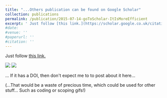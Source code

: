 ```yaml
---
title: "...Others publication can be found on Google Scholar"
collection: publications
permalink: /publication/2015-07-14-goToScholar-ItIsMoreEfficient
excerpt: ' Just follow [this link.](https://scholar.google.co.uk/citations?hl=en&user=QWIEEB8AAAAJ&view_op=list_works&gmla=AJsN-F7LOA1vOz6yvg6cYTtwPsFiIfYVgqpXm4b-vIvk2XxSQ9vwoc6E81jL6aLtRKc2i59UUQLhjWesguGUxZ7zPr8_zdmwidLW4RHwiaLjtVHu2ODJq_JkFPy_JF7QXHp17I2saPC6t6z02HJcBj8Oc6FYYD6EhQ) '
#date: 
#venue: ''
#paperurl: ''
#citation: ''
---
```




Just follow [this link.](https://scholar.google.co.uk/citations?hl=en&user=QWIEEB8AAAAJ&view_op=list_works&gmla=AJsN-F7LOA1vOz6yvg6cYTtwPsFiIfYVgqpXm4b-vIvk2XxSQ9vwoc6E81jL6aLtRKc2i59UUQLhjWesguGUxZ7zPr8_zdmwidLW4RHwiaLjtVHu2ODJq_JkFPy_JF7QXHp17I2saPC6t6z02HJcBj8Oc6FYYD6EhQ)


![](https://media.giphy.com/media/mWJDGBXh2L60w/giphy.gif) ![](https://media2.giphy.com/media/GSaisbSpqmXWU/200.webp) 

... If it has a DOI, then don't expect me to to post about it here...

(...That would be a waste of precious time, which could be used for other stuff... Such as coding or scoping gifs!)
